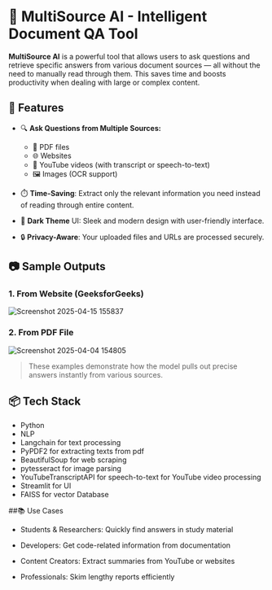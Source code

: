 # 🧠 MultiSource AI - Intelligent Document QA Tool

**MultiSource AI** is a powerful tool that allows users to ask questions and retrieve specific answers from various document sources — all without the need to manually read through them. This saves time and boosts productivity when dealing with large or complex content.

## 🚀 Features

- 🔍 **Ask Questions from Multiple Sources:**
  - 📄 PDF files
  - 🌐 Websites
  - 🎥 YouTube videos (with transcript or speech-to-text)
  - 🖼️ Images (OCR support)

- ⏱️ **Time-Saving**: Extract only the relevant information you need instead of reading through entire content.

- 🌙 **Dark Theme** UI: Sleek and modern design with user-friendly interface.

- 🔒 **Privacy-Aware**: Your uploaded files and URLs are processed securely.

## 📷 Sample Outputs

### 1. From Website (GeeksforGeeks)
![Screenshot 2025-04-15 155837](https://github.com/user-attachments/assets/18e989bb-4802-4ed9-bd79-4dc7ad9f72f9)


### 2. From PDF File
![Screenshot 2025-04-04 154805](https://github.com/user-attachments/assets/6b9f5603-2574-4c97-b8e6-10ef8308a6ba)

> These examples demonstrate how the model pulls out precise answers instantly from various sources.

## 📦 Tech Stack

-  Python
-  NLP
-  Langchain for text processing
-  PyPDF2 for extracting texts from pdf
-  BeautifulSoup for web scraping
-  pytesseract for image parsing
-  YouTubeTranscriptAPI for speech-to-text for YouTube video processing
-  Streamlit for UI
-  FAISS for vector Database

##📚 Use Cases

-  Students & Researchers: Quickly find answers in study material

-  Developers: Get code-related information from documentation

-  Content Creators: Extract summaries from YouTube or websites

-  Professionals: Skim lengthy reports efficiently
